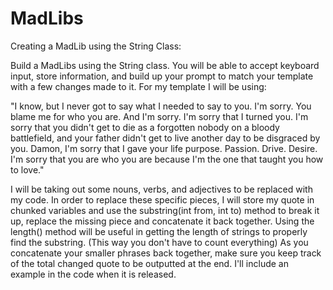 # MadLibs
Creating a MadLib using the String Class:

Build a MadLibs using the String class. You will be able to accept keyboard input, store information, and build up your prompt to match your template with a few changes made to it. For my template I will be using: 

"I know, but I never got to say what I needed to say to you. I'm sorry. You blame me for who you are. And I'm sorry. I'm sorry that I turned you. I'm sorry that you didn't get to die as a forgotten nobody on a bloody battlefield, and your father didn't get to live another day to be disgraced by you. Damon, I'm sorry that I gave your life purpose. Passion. Drive. Desire. I'm sorry that you are who you are because I'm the one that taught you how to love."

I will be taking out some nouns, verbs, and adjectives to be replaced with my code. In order to replace these specific pieces, I will store my quote in chunked variables and use the substring(int from, int to) method to break it up, replace the missing piece and concatenate it back together. Using the length() method will be useful in getting the length of strings to properly find the substring. (This way you don't have to count everything) As you concatenate your smaller phrases back together, make sure you keep track of the total changed quote to be outputted at the end. I'll include an example in the code when it is released.